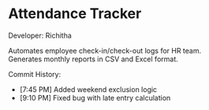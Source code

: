 # Attendance Tracker  

Developer: Richitha  

Automates employee check-in/check-out logs for HR team.  
Generates monthly reports in CSV and Excel format.  

Commit History:
- [7:45 PM] Added weekend exclusion logic
- [9:10 PM] Fixed bug with late entry calculation
